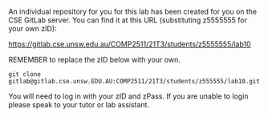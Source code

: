 An individual repository for you for this lab has been created for you on the CSE GitLab server. You can find it at this URL (substituting z5555555 for your own zID):

https://gitlab.cse.unsw.edu.au/COMP2511/21T3/students/z5555555/lab10

REMEMBER to replace the zID below with your own.

`git clone gitlab@gitlab.cse.unsw.EDU.AU:COMP2511/21T3/students/z555555/lab10.git`

You will need to log in with your zID and zPass. If you are unable to login please speak to your tutor or lab assistant.
